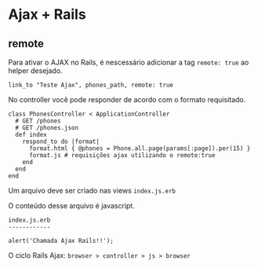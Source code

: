 # Ajax + Rails

## remote

Para ativar o AJAX no Rails, é nescessário adicionar a tag `remote: true` ao helper desejado.

```
link_to "Teste Ajax", phones_path, remote: true
```

No controller você pode responder de acordo com o formato requisitado.

```
class PhonesController < ApplicationController
  # GET /phones
  # GET /phones.json
  def index
    respond_to do |format|
      format.html { @phones = Phone.all.page(params[:page]).per(15) }
      format.js # requisições ajax utilizando o remote:true
    end
  end
end
```

Um arquivo deve ser criado nas views `index.js.erb`

O conteúdo desse arquivo é javascript.

```
index.js.erb
------------

alert('Chamada Ajax Rails!!');
```

O ciclo Rails Ajax: `browser > controller > js > browser`